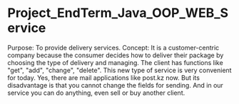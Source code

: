 # Project_EndTerm_Java_OOP_WEB_Service
Purpose: To provide delivery services. Concept: It is a customer-centric company because the consumer decides how to deliver their package by choosing the type of delivery and managing. The client has functions like "get", "add", "change", "delete". This new type of service is very convenient for today. Yes, there are mail applications like post.kz now. But its disadvantage is that you cannot change the fields for sending. And in our service you can do anything, even sell or buy another client.
